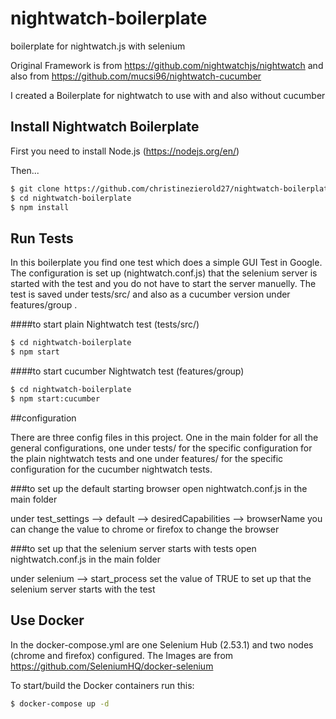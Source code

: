 # nightwatch-boilerplate
boilerplate for nightwatch.js with selenium

Original Framework is from https://github.com/nightwatchjs/nightwatch and also from https://github.com/mucsi96/nightwatch-cucumber

I  created a Boilerplate for nightwatch to use with and also without cucumber

## Install Nightwatch Boilerplate

First you need to install Node.js (https://nodejs.org/en/)

Then...
```sh
$ git clone https://github.com/christinezierold27/nightwatch-boilerplate.git
$ cd nightwatch-boilerplate
$ npm install
```

## Run Tests

In this boilerplate you find one test which does a simple GUI Test in Google. The configuration is set up (nightwatch.conf.js) that the selenium server is started with the test and you do not have to start the server manuelly. The test is saved under tests/src/ and also as a cucumber version under features/group .

####to start plain Nightwatch test (tests/src/)

```sh
$ cd nightwatch-boilerplate
$ npm start
```

####to start cucumber Nightwatch test (features/group)

```sh
$ cd nightwatch-boilerplate
$ npm start:cucumber
```

##configuration

There are three config files in this project. One in the main folder for all the general configurations, one under tests/ for the specific configuration for the plain nightwatch tests and one under features/ for the specific configuration for the cucumber nightwatch tests.

###to set up the default starting browser
open nightwatch.conf.js in the main folder

under test_settings --> default --> desiredCapabilities --> browserName  you can change the value to chrome or firefox to change the browser

###to set up that the selenium server starts with tests
open nightwatch.conf.js in the main folder

under selenium --> start_process  set the value of TRUE to set up that the selenium server starts with the test

## Use Docker
In the docker-compose.yml are one Selenium Hub (2.53.1) and two nodes (chrome and firefox) configured. The Images are from https://github.com/SeleniumHQ/docker-selenium

To start/build the Docker containers run this:

```sh
$ docker-compose up -d
```